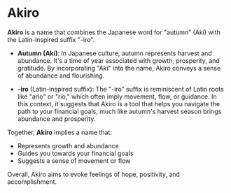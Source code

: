 # Akiro

**Akiro** is a name that combines the Japanese word for "autumn" (Aki) with the
Latin-inspired suffix "-iro".

* **Autumn (Aki)**: In Japanese culture, autumn represents harvest and
abundance. It's a time of year associated with growth, prosperity, and
gratitude. By incorporating "Aki" into the name, Akiro conveys a sense of
abundance and flourishing.

* **-iro** (Latin-inspired suffix): The "-iro" suffix is reminiscent of Latin
roots like "ario" or "rio," which often imply movement, flow, or guidance. In
this context, it suggests that Akiro is a tool that helps you navigate the path
to your financial goals, much like autumn's harvest season brings abundance and
prosperity.

Together, **Akiro** implies a name that:

* Represents growth and abundance
* Guides you towards your financial goals
* Suggests a sense of movement or flow

Overall, Akiro aims to evoke feelings of hope, positivity, and accomplishment.
